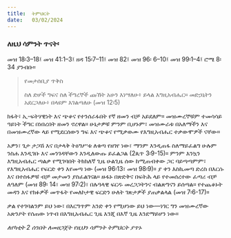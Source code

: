 ```yaml
---
title:  ትምህርት
date:   03/02/2024
---
```


### ለዚህ ሳምንት ጥናት፡
መዝ 18፡3–18፤ መዝ 41:1–3፤ ዘዳ 15፡7–11፤ መዝ 82፤ መዝ 96፡ 6–10፤ መዝ 99፡1–4፤ ሮሜ 8፡34 ያንብቡ።

> <p>የመታሰቢያ ጥቅስ</p>
> ስለ ድሆች ግፍና ስለ ችግረኞች ጩኸት አሁን እነሣለሁ፥ ይላል እግዚአብሔር። መድኃኒትን አደርጋለሁ፥ በላዩም እገልጣለሁ (መዝ 12፡5)

ክፋት፣ ኢ-ፍትሃዊነት እና ጭቆና የተንሰራፋበት የኛ ዘመን ብቻ አይደለም። መዝሙረኞቹም ተመሳሳይ ዓይነት ችግር በነበረበት ዘመን ኖረዋል። ሁኔታዎቹ ምንም ቢሆኑም፣ መዝሙራቱ በአለማችን እና በመዝሙረኛው ላይ የሚደርሰውን ግፍ እና ጭቆና የሚቃወሙ የእግዚአብሔር ተቃውሞዎች ናቸው።

አዎን፣ ጌታ ታጋሽ እና በታላቅ ትዕግሥቱ ለቁጣ የዘገየ ነው፣ ማንም እንዲጠፋ ስለማይፈልግ ሁሉም ንስሐ እንዲገቡ እና መንገዳቸውን እንዲለውጡ ይፈልጋል (2ጴጥ 3፡9-15)። ምንም እንኳን እግዚአብሔር ጣልቃ የሚገባበት ትክክለኛ ጊዜ ሁልጊዜ ሰው ከሚጠብቀው ጋር ባይጣጣምም፣ የእግዚአብሔር የፍርድ ቀን እየመጣ ነው (መዝ 96፡13፣ መዝ 98፡9)። ያ ቀን እስኪመጣ ድረስ በእርሱ እና በተስፋዎቹ ብቻ መታመን ያስፈልገናል። ዙፋኑ በጽድቅና በፍትሕ ላይ የተመሰረተው ፈጣሪ ብቻ ለዓለም (መዝ 89፡ 14፣ መዝ 97፡2)፣ በሉዓላዊ ፍርዱ መረጋጋትንና ብልጽግናን ይሰጣል። የተጨቆኑት መዳን እና የክፉዎች መጥፋት የመለኮታዊ ፍርድን ሁለት ገጽታዎች ያጠቃልላል (መዝ 7፡6-17)።

ቃል የተገባልንም ይህ ነው፣ በእርግጥም አንድ ቀን የሚሆነው ይህ ነው—ነገር ግን መዝሙረኛው አጽንዖት የሰጠው ነጥብ በእግዚአብሔር ጊዜ እንጂ በእኛ ጊዜ እንደማይሆን ነው።

_ለየካቲት 2 ሰንበት ለመዘጋጀት የዚህን ሳምንት ትምህርት ያጥኑ_